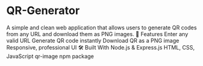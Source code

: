 # QR-Generator
A simple and clean web application that allows users to generate QR codes from any URL and download them as PNG images.  🚀 Features Enter any valid URL  Generate QR code instantly  Download QR as a PNG image  Responsive, professional UI  🛠️ Built With Node.js &amp; Express.js  HTML, CSS, JavaScript  qr-image npm package
